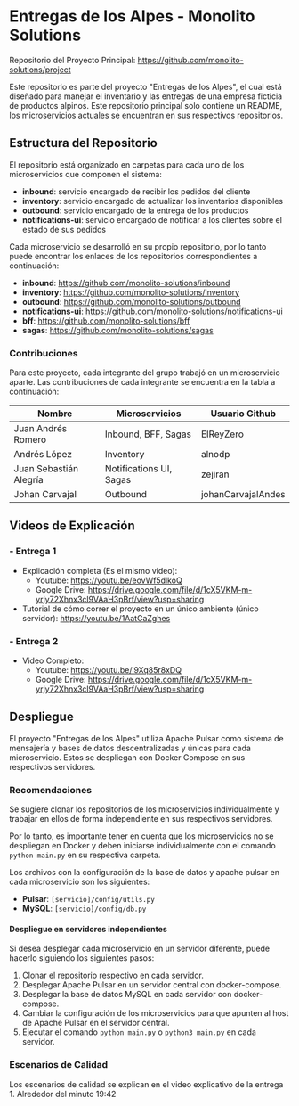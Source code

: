 # Entregas de los Alpes - Monolito Solutions

Repositorio del Proyecto Principal: https://github.com/monolito-solutions/project

Este repositorio es parte del proyecto "Entregas de los Alpes", el cual está diseñado para manejar el inventario y las entregas de una empresa ficticia de productos alpinos. Este repositorio principal solo contiene un README, los microservicios actuales se encuentran en sus respectivos repositorios.

## Estructura del Repositorio

El repositorio está organizado en carpetas para cada uno de los microservicios que componen el sistema:

- **inbound**: servicio encargado de recibir los pedidos del cliente
- **inventory**: servicio encargado de actualizar los inventarios disponibles
- **outbound**: servicio encargado de la entrega de los productos
- **notifications-ui**: servicio encargado de notificar a los clientes sobre el estado de sus pedidos

Cada microservicio se desarrolló en su propio repositorio, por lo tanto puede encontrar los enlaces de los repositorios correspondientes a continuación:

- **inbound**: https://github.com/monolito-solutions/inbound
- **inventory**: https://github.com/monolito-solutions/inventory
- **outbound**: https://github.com/monolito-solutions/outbound
- **notifications-ui**: https://github.com/monolito-solutions/notifications-ui
- **bff**: https://github.com/monolito-solutions/bff
- **sagas**: https://github.com/monolito-solutions/sagas

### Contribuciones
Para este proyecto, cada integrante del grupo trabajó en un microservicio aparte. Las contribuciones de cada integrante se encuentra en la tabla a continuación:

|Nombre|Microservicios|Usuario Github|
|---|---|---|
|Juan Andrés Romero|Inbound, BFF, Sagas|ElReyZero|
|Andrés López|Inventory|alnodp|
|Juan Sebastián Alegría|Notifications UI, Sagas|zejiran|
|Johan Carvajal|Outbound|johanCarvajalAndes|

## Videos de Explicación
### - Entrega 1

- Explicación completa (Es el mismo video):
    - Youtube: https://youtu.be/eovWf5dlkoQ
    - Google Drive: https://drive.google.com/file/d/1cX5VKM-m-yrjy72Xhnx3cl9VAaH3pBrf/view?usp=sharing
- Tutorial de cómo correr el proyecto en un único ambiente (único servidor): https://youtu.be/1AatCaZghes

### - Entrega 2
- Video Completo:
    - Youtube: https://youtu.be/i9Xq85r8xDQ
    - Google Drive: https://drive.google.com/file/d/1cX5VKM-m-yrjy72Xhnx3cl9VAaH3pBrf/view?usp=sharing

## Despliegue

El proyecto "Entregas de los Alpes" utiliza Apache Pulsar como sistema de mensajería y bases de datos descentralizadas y únicas para cada microservicio. Estos se despliegan con Docker Compose en sus respectivos servidores.

### Recomendaciones

Se sugiere clonar los repositorios de los microservicios individualmente y trabajar en ellos de forma independiente en sus respectivos servidores.

Por lo tanto, es importante tener en cuenta que los microservicios no se despliegan en Docker y deben iniciarse individualmente con el comando ```python main.py``` en su respectiva carpeta.

Los archivos con la configuración de la base de datos y apache pulsar en cada microservicio son los siguientes:
- **Pulsar**: ```[servicio]/config/utils.py```
- **MySQL**: ```[servicio]/config/db.py```

#### Despliegue en servidores independientes
Si desea desplegar cada microservicio en un servidor diferente, puede hacerlo siguiendo los siguientes pasos:

1. Clonar el repositorio respectivo en cada servidor.
2. Desplegar Apache Pulsar en un servidor central con docker-compose.
3. Desplegar la base de datos MySQL en cada servidor con docker-compose.
4. Cambiar la configuración de los microservicios para que apunten al host de Apache Pulsar en el servidor central.
5. Ejecutar el comando ```python main.py``` o ```python3 main.py``` en cada servidor.


### Escenarios de Calidad
Los escenarios de calidad se explican en el video explicativo de la entrega 1. Alrededor del minuto 19:42